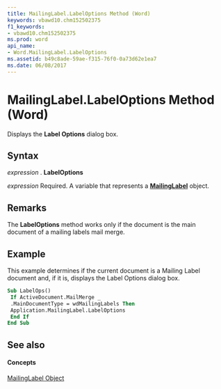 ```yaml
---
title: MailingLabel.LabelOptions Method (Word)
keywords: vbawd10.chm152502375
f1_keywords:
- vbawd10.chm152502375
ms.prod: word
api_name:
- Word.MailingLabel.LabelOptions
ms.assetid: b49c8ade-59ae-f315-76f0-0a73d62e1ea7
ms.date: 06/08/2017
---
```



# MailingLabel.LabelOptions Method (Word)

Displays the  **Label Options** dialog box.


## Syntax

 _expression_ . **LabelOptions**

 _expression_ Required. A variable that represents a **[MailingLabel](mailinglabel-object-word.md)** object.


## Remarks

The  **LabelOptions** method works only if the document is the main document of a mailing labels mail merge.


## Example

This example determines if the current document is a Mailing Label document and, if it is, displays the Label Options dialog box.


```vb
Sub LabelOps() 
 If ActiveDocument.MailMerge _ 
 .MainDocumentType = wdMailingLabels Then 
 Application.MailingLabel.LabelOptions 
 End If 
End Sub
```


## See also


#### Concepts


[MailingLabel Object](mailinglabel-object-word.md)

